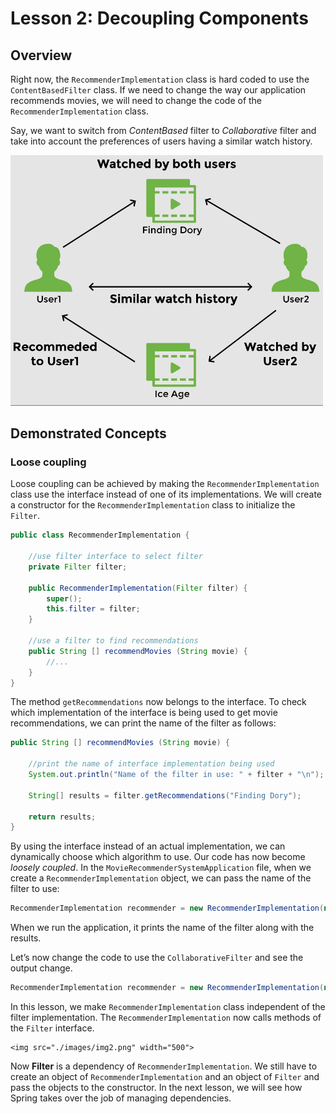 # Lesson 2: Decoupling Components

## Overview

Right now, the `RecommenderImplementation` class is hard coded to use the `ContentBasedFilter` class. If we need to change the way our application recommends movies, we will need to change the code of the `RecommenderImplementation` class.

Say, we want to switch from _ContentBased_ filter to _Collaborative_ filter and take into account the preferences of users having a similar watch history.

<img src="./images/img1.png" width="500">

## Demonstrated Concepts

### Loose coupling

Loose coupling can be achieved by making the `RecommenderImplementation` class use the interface instead of one of its implementations. We will create a constructor for the `RecommenderImplementation` class to initialize the `Filter`.

```java
public class RecommenderImplementation {
    
    //use filter interface to select filter
    private Filter filter;
            
    public RecommenderImplementation(Filter filter) {
        super();
        this.filter = filter;
    }
    
    //use a filter to find recommendations
    public String [] recommendMovies (String movie) {
        //...
    }
}
```

The method `getRecommendations` now belongs to the interface. To check which implementation of the interface is being used to get movie recommendations, we can print the name of the filter as follows:

```java
public String [] recommendMovies (String movie) {
    
    //print the name of interface implementation being used
    System.out.println("Name of the filter in use: " + filter + "\n");
        
    String[] results = filter.getRecommendations("Finding Dory");
        
    return results;
}
 ```

By using the interface instead of an actual implementation, we can dynamically choose which algorithm to use. Our code has now become _loosely coupled_. In the `MovieRecommenderSystemApplication` file, when we create a `RecommenderImplementation` object, we can pass the name of the filter to use:

```java
RecommenderImplementation recommender = new RecommenderImplementation(new ContentBasedFilter());
```

When we run the application, it prints the name of the filter along with the results.

Let’s now change the code to use the `CollaborativeFilter` and see the output change.

```java
RecommenderImplementation recommender = new RecommenderImplementation(new CollaborativeFilter());
```

In this lesson, we make `RecommenderImplementation` class independent of the filter implementation. The `RecommenderImplementation` now calls methods of the `Filter` interface.

    <img src="./images/img2.png" width="500">

Now __Filter__ is a dependency of `RecommenderImplementation`. We still have to create an object of `RecommenderImplementation` and an object of `Filter` and pass the objects to the constructor. In the next lesson, we will see how Spring takes over the job of managing dependencies.